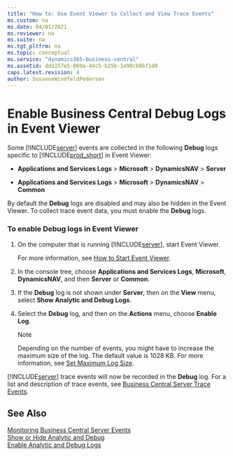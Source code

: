```yaml
---
title: "How to: Use Event Viewer to Collect and View Trace Events"
ms.custom: na
ms.date: 04/01/2021
ms.reviewer: na
ms.suite: na
ms.tgt_pltfrm: na
ms.topic: conceptual
ms.service: "dynamics365-business-central"
ms.assetid: ddd157e5-069a-44c5-b25b-1e90cb0bf1d0
caps.latest.revision: 4
author: SusanneWindfeldPedersen
---
```

# Enable Business Central Debug Logs in Event Viewer

Some [!INCLUDE[server](../developer/includes/server.md)] events are collected in the following **Debug** logs specific to [!INCLUDE[prod_short](../developer/includes/prod_short.md)] in Event Viewer:

-   **Applications and Services Logs** > **Microsoft** > **DynamicsNAV** > **Server**

- **Applications and Services Logs** > **Microsoft** > **DynamicsNAV** > **Common**

By default the **Debug** logs are disabled and may also be hidden in the Event Viewer. To collect trace event data, you must enable the **Debug** logs.  
  
### To enable Debug logs in Event Viewer  
  
1.  On the computer that is running [!INCLUDE[server](../developer/includes/server.md)], start Event Viewer.  
  
     For more information, see [How to Start Event Viewer](/previous-versions/).  
  
2.  In the console tree, choose **Applications and Services Logs**, **Microsoft**, **DynamicsNAV**, and then **Server** or **Common**.  
  
3.  If the **Debug** log is not shown under **Server**, then on the **View** menu, select **Show Analytic and Debug Logs**.  
  
4.  Select the **Debug** log, and then on the **Actions** menu, choose **Enable Log**.  
  
    > [!NOTE]  
    >  Depending on the number of events, you might have to increase the maximum size of the log. The default value is 1028 KB. For more information, see [Set Maximum Log Size](/previous-versions/windows/it-pro/windows-server-2008-R2-and-2008/cc748849(v=ws.11)).  
  
 [!INCLUDE[server](../developer/includes/server.md)] trace events will now be recorded in the **Debug** log. For a list and description of trace events, see [Business Central Server Trace Events](server-trace-events.md).  
  
## See Also  
 [Monitoring Business Central Server Events](monitor-server-events.md)    
 [Show or Hide Analytic and Debug](/previous-versions/windows/it-pro/windows-server-2008-R2-and-2008/cc766275(v=ws.11))   
 [Enable Analytic and Debug Logs](/previous-versions/windows/it-pro/windows-server-2008-R2-and-2008/cc749492(v=ws.11))
